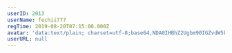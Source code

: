 ```yaml
---
userID: 2013
userName: fechii777
regTime: 2019-08-20T07:15:00.000Z
avatar: 'data:text/plain; charset=utf-8;base64,NDA0IHBhZ2Ugbm90IGZvdW5kCg=='
userURL: null
---
```



